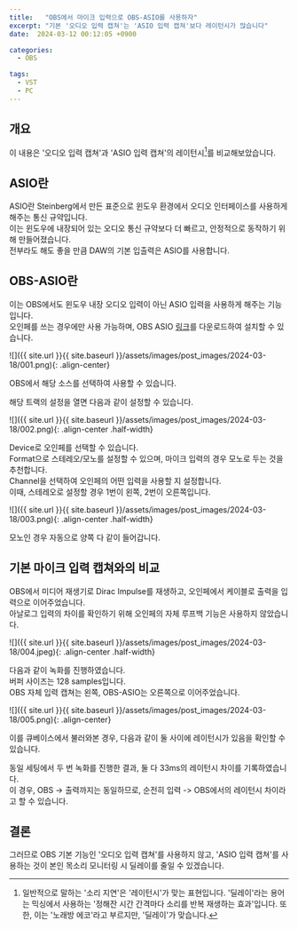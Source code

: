 ```yaml
---
title:   "OBS에서 마이크 입력으로 OBS-ASIO를 사용하자"
excerpt: "기본 '오디오 입력 캡쳐'는 'ASIO 입력 캡쳐'보다 레이턴시가 많습니다"
date:  2024-03-12 00:12:05 +0900

categories:
  - OBS

tags:
  - VST
  - PC
--- 
```


## 개요  

이 내용은 '오디오 입력 캡쳐'과 'ASIO 입력 캡쳐'의 레이턴시[^1]를 비교해보았습니다.  

## ASIO란  

ASIO란 Steinberg에서 만든 표준으로 윈도우 환경에서 오디오 인터페이스를 사용하게 해주는 통신 규약입니다.  
이는 윈도우에 내장되어 있는 오디오 통신 규약보다 더 빠르고, 안정적으로 동작하기 위해 만들어졌습니다.  
전부라도 해도 좋을 만큼 DAW의 기본 입출력은 ASIO를 사용합니다.  

## OBS-ASIO란  

이는 OBS에서도 윈도우 내장 오디오 입력이 아닌 ASIO 입력을 사용하게 해주는 기능입니다.  
오인페를 쓰는 경우에만 사용 가능하며, OBS ASIO [링크](https://github.com/Andersama/obs-asio/releases/latest)를 다운로드하여 설치할 수 있습니다.  

![]({{ site.url }}{{ site.baseurl }}/assets/images/post_images/2024-03-18/001.png){: .align-center}  

OBS에서 해당 소스를 선택하여 사용할 수 있습니다.  

해당 트랙의 설정을 열면 다음과 같이 설정할 수 있습니다.  

![]({{ site.url }}{{ site.baseurl }}/assets/images/post_images/2024-03-18/002.png){: .align-center .half-width}  

Device로 오인페를 선택할 수 있습니다.  
Format으로 스테레오/모노를 설정할 수 있으며, 마이크 입력의 경우 모노로 두는 것을 추천합니다.  
Channel을 선택하여 오인페의 어떤 입력을 사용할 지 설정합니다.  
이때, 스테레오로 설정할 경우 1번이 왼쪽, 2번이 오른쪽입니다.  

![]({{ site.url }}{{ site.baseurl }}/assets/images/post_images/2024-03-18/003.png){: .align-center .half-width}  

모노인 경우 자동으로 양쪽 다 같이 들어갑니다.  

## 기본 마이크 입력 캡쳐와의 비교  

OBS에서 미디어 재생기로 Dirac Impulse를 재생하고, 오인페에서 케이블로 출력을 입력으로 이어주었습니다.  
아날로그 입력의 차이를 확인하기 위해 오인페의 자체 루프백 기능은 사용하지 않았습니다.  

![]({{ site.url }}{{ site.baseurl }}/assets/images/post_images/2024-03-18/004.jpeg){: .align-center .half-width}  

다음과 같이 녹화를 진행하였습니다.  
버퍼 사이즈는 128 samples입니다.  
OBS 자체 입력 캡쳐는 왼쪽, OBS-ASIO는 오른쪽으로 이어주었습니다.  

![]({{ site.url }}{{ site.baseurl }}/assets/images/post_images/2024-03-18/005.png){: .align-center}  

이를 큐베이스에서 불러와본 경우, 다음과 같이 둘 사이에 레이턴시가 있음을 확인할 수 있습니다.  

동일 세팅에서 두 번 녹화를 진행한 결과, 둘 다 33ms의 레이턴시 차이를 기록하였습니다.  
이 경우, OBS -> 출력까지는 동일하므로, 순전히 입력 -> OBS에서의 레이턴시 차이라고 할 수 있습니다.  

## 결론  

그러므로 OBS 기본 기능인 '오디오 입력 캡쳐'를 사용하지 않고, 'ASIO 입력 캡쳐'를 사용하는 것이 본인 목소리 모니터링 시 딜레이를 줄일 수 있겠습니다.  

[^1]: 일반적으로 말하는 '소리 지연'은 '레이턴시'가 맞는 표현입니다. '딜레이'라는 용어는 믹싱에서 사용하는 '정해잔 시간 간격마다 소리를 반복 재생하는 효과'입니다. 또한, 이는 '노래방 에코'라고 부르지만, '딜레이'가 맞습니다.  
